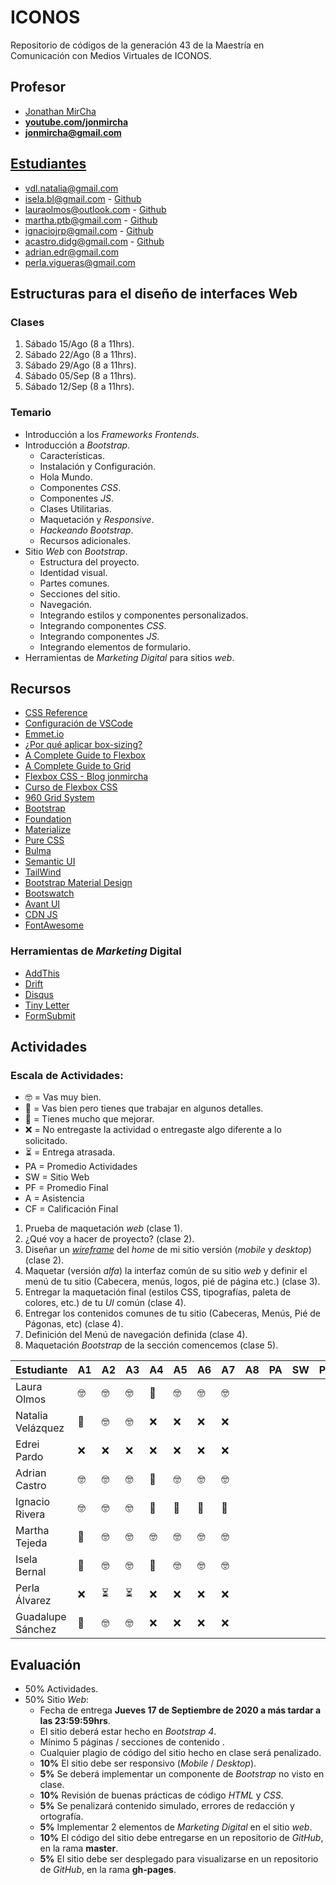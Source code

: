 # ICONOS

Repositorio de códigos de la generación 43 de la Maestría en Comunicación con Medios Virtuales de ICONOS.

## Profesor

- [Jonathan MirCha](http://jonmircha.com)
- **[youtube.com/jonmircha](https://youtube.com/jonmircha)**
- **[jonmircha@gmail.com](mailto:jonmircha@gmail.com)**

## [Estudiantes](https://docs.google.com/spreadsheets/d/1nUdUS1biBlY7-ZndOMcHlL5KbuRJFHb5w2wtwmuHFuU/edit?ts=5f37db52#gid=1890464159)

- vdl.natalia@gmail.com
- isela.bl@gmail.com - [Github](https://github.com/IselaBL)
- lauraolmos@outlook.com - [Github](https://github.com/lauraolmos)
- martha.ptb@gmail.com - [Github](https://github.com/MarthaPtb/)
- ignaciojrp@gmail.com - [Github](https://github.com/nachorp)
- acastro.didg@gmail.com - [Github](https://github.com/AdrianCastro21)
- adrian.edr@gmail.com
- perla.vigueras@gmail.com

## Estructuras para el diseño de interfaces Web

### Clases

1. Sábado 15/Ago (8 a 11hrs).
1. Sábado 22/Ago (8 a 11hrs).
1. Sábado 29/Ago (8 a 11hrs).
1. Sábado 05/Sep (8 a 11hrs).
1. Sábado 12/Sep (8 a 11hrs).

### Temario

- Introducción a los _Frameworks Frontends_.
- Introducción a _Bootstrap_.
  - Características.
  - Instalación y Configuración.
  - Hola Mundo.
  - Componentes _CSS_.
  - Componentes _JS_.
  - Clases Utilitarias.
  - Maquetación y _Responsive_.
  - _Hackeando Bootstrap_.
  - Recursos adicionales.
- Sitio _Web_ con _Bootstrap_.
  - Estructura del proyecto.
  - Identidad visual.
  - Partes comunes.
  - Secciones del sitio.
  - Navegación.
  - Integrando estilos y componentes personalizados.
  - Integrando componentes _CSS_.
  - Integrando componentes _JS_.
  - Integrando elementos de formulario.
- Herramientas de _Marketing Digital_ para sitios _web_.

## Recursos

- [CSS Reference](https://cssreference.io/)
- [Configuración de VSCode](https://jonmircha.com/vscode)
- [Emmet.io](https://emmet.io/)
- [¿Por qué aplicar box-sizing?](https://www.paulirish.com/2012/box-sizing-border-box-ftw/)
- [A Complete Guide to Flexbox](https://css-tricks.com/snippets/css/a-guide-to-flexbox/)
- [A Complete Guide to Grid](https://css-tricks.com/snippets/css/complete-guide-grid/)
- [Flexbox CSS - Blog jonmircha](https://jonmircha.com/flexbox)
- [Curso de Flexbox CSS](https://www.youtube.com/playlist?list=PLvq-jIkSeTUbQc3dGsssp8lxAi5npMrys)
- [960 Grid System](https://960.gs/)
- [Bootstrap](https://getbootstrap.com/)
- [Foundation](https://get.foundation/index.html)
- [Materialize](https://materializecss.com/)
- [Pure CSS](https://purecss.io/)
- [Bulma](https://bulma.io/)
- [Semantic UI](https://semantic-ui.com/)
- [TailWind](https://tailwindcss.com/)
- [Bootstrap Material Design](https://mdbootstrap.com/)
- [Bootswatch](https://bootswatch.com/)
- [Avant UI](https://www.avantui.com/)
- [CDN JS](https://cdnjs.cloudflare.com/)
- [FontAwesome](https://fontawesome.com/)

### Herramientas de _Marketing_ Digital

- [AddThis](https://www.addthis.com/)
- [Drift](https://www.drift.com/)
- [Disqus](https://disqus.com/)
- [Tiny Letter](https://tinyletter.com/)
- [FormSubmit](https://formsubmit.co/)

## Actividades

### Escala de Actividades:

- 🤓 = Vas muy bien.
- 🤔 = Vas bien pero tienes que trabajar en algunos detalles.
- 😬 = Tienes mucho que mejorar.
- ❌ = No entregaste la actividad o entregaste algo diferente a lo solicitado.
- ⏳ = Entrega atrasada.
- PA = Promedio Actividades
- SW = Sitio Web
- PF = Promedio Final
- A = Asistencia
- CF = Calificación Final

1. Prueba de maquetación _web_ (clase 1).
1. ¿Qué voy a hacer de proyecto? (clase 2).
1. Diseñar un [_wireframe_](https://jonmircha.com/img/wireframe.jpg) del _home_ de mi sitio versión (_mobile_ y _desktop_) (clase 2).
1. Maquetar (versión _alfa_) la interfaz común de su sitio _web_ y definir el menú de tu sitio (Cabecera, menús, logos, pié de página etc.) (clase 3).
1. Entregar la maquetación final (estilos CSS, tipografías, paleta de colores, etc.) de tu _UI_ común (clase 4).
1. Entregar los contenidos comunes de tu sitio (Cabeceras, Menús, Pié de Págonas, etc) (clase 4).
1. Definición del Menú de navegación definida (clase 4).
1. Maquetación _Bootstrap_ de la sección comencemos (clase 5).

| Estudiante        | A1  | A2  | A3  | A4  | A5  | A6  | A7  | A8  | PA  | SW  | PF  | A   | CF  |
| ----------------- | --- | --- | --- | --- | --- | --- | --- | --- | --- | --- | --- | --- | --- |
| Laura Olmos       | 🤓  | 🤓  | 🤓  | 🤔  | 🤓  | 🤓  | 🤓  |     |     |     |     |     |     |
| Natalia Velázquez | 🤔  | 🤓  | 🤓  | ❌  | ❌  | ❌  | ❌  |     |     |     |     |     |     |
| Edrei Pardo       | ❌  | ❌  | ❌  | ❌  | ❌  | ❌  | ❌  |     |     |     |     |     |     |
| Adrian Castro     | 🤓  | 🤓  | 🤓  | 🤔  | 🤓  | 🤓  | 🤓  |     |     |     |     |     |     |
| Ignacio Rivera    | 🤓  | 🤓  | 🤓  | 😬  | 😬  | 😬  | 😬  |     |     |     |     |     |     |
| Martha Tejeda     | 🤔  | 🤓  | 🤓  | 🤓  | 🤓  | 🤓  | 🤓  |     |     |     |     |     |     |
| Isela Bernal      | 🤔  | 🤓  | 🤓  | 🤔  | 🤓  | 🤓  | 🤓  |     |     |     |     |     |     |
| Perla Álvarez     | ❌  | ⏳  | ⏳  | ❌  | ❌  | ❌  | ❌  |     |     |     |     |     |     |
| Guadalupe Sánchez | 🤔  | 🤓  | 🤓  | ❌  | ❌  | ❌  | ❌  |     |     |     |     |     |     |

## Evaluación

- 50% Actividades.
- 50% Sitio _Web_:
  - Fecha de entrega **Jueves 17 de Septiembre de 2020 a más tardar a las 23:59:59hrs**.
  - El sitio deberá estar hecho en _Bootstrap 4_.
  - Mínimo 5 páginas / secciones de contenido .
  - Cualquier plagio de código del sitio hecho en clase será penalizado.
  - **10%** El sitio debe ser responsivo (_Mobile_ / _Desktop_).
  - **5%** Se deberá implementar un componente de _Bootstrap_ no visto en clase.
  - **10%** Revisión de buenas prácticas de código _HTML_ y _CSS_.
  - **5%** Se penalizará contenido simulado, errores de redacción y ortografía.
  - **5%** Implementar 2 elementos de _Marketing Digital_ en el sitio _web_.
  - **10%** El código del sitio debe entregarse en un repositorio de _GitHub_, en la rama **master**.
  - **5%** El sitio debe ser desplegado para visualizarse en un repositorio de _GitHub_, en la rama **gh-pages**.
